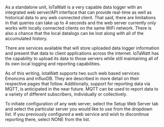 As a standalone unit, IoTaWatt is a very capable data logger with an integrated web server/API interface that can provide real-time as well as historical data to any web connected client. That said, there are limitations in that queries can take up to 4 seconds and the web server currently only works with locally connected clients on the same WiFi network. There is also a chance that the local datalogs can be lost along with all of the accumulated history.

There are services available that will store uploaded data logger information and present that data to client applications across the internet. IoTaWatt has the capability to upload its data to those servers while still maintaining all of its own local logging and reporting capabilities.

As of this writing, IotaWatt supports two such web based services: Emoncms and influxDB.  They are described in more detail on their respective pages that follow.  Additionally, support for reporting data via MQTT, is anticipated in the near future.  MQTT can be used to report data to a variety of different subscribers, individually or collectively.

To initiate configuration of any web server, select the Setup Web Server tab and select the particular server you would like to use from the dropdown list. If you previously configured a web service and wish to discontinue reporting there, select NONE from the list.
